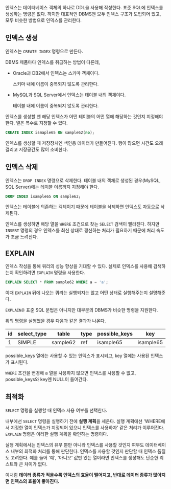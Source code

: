 인덱스는 데이터베이스 객체의 하나로 DDL을 사용해 작성한다. 표준 SQL에 인덱스를 생성하는 명령은 없다. 하지만 대표적인 DBMS엔 모두 인덱스 구조가 도입되어 있고, 모두 비슷한 방법으로 인덱스를 관리한다.



## 인덱스 생성

인덱스는 `CREATE INDEX` 명령으로 만든다.

DBMS 제품마다 인덱스를 취급하는 방법이 다른데,

- Oracle과 DB2에서 인덱스는 스키마 객체이다.

  스키마 내에 이름이 중복되지 않도록 관리한다.

- MySQL과 SQL Server에서 인덱스는 테이블 내의 객체이다.

  테이블 내에 이름이 중복되지 않도록 관리한다.



인덱스를 생성할 땐 해당 인덱스가 어떤 테이블의 어떤 열에 해당하는 것인지 지정해야 한다. 열은 복수로 지정할 수 있다.

```sql
CREATE INDEX ismaple65 ON sample62(no);
```



인덱스를 생성할 때 저장장치엔 색인용 데이터가 만들어진다. 행이 많으면 시간도 오래 걸리고 저장공간도 많이 소비한다.



## 인덱스 삭제

인덱스는 `DROP INDEX` 명령으로 삭제한다. 테이블 내의 객체로 생성된 경우(MySQL, SQL Server)에는 테이블 이름까지 지정해야 한다.

```sql
DROP INDEX isample65 ON sample62;
```

인덱스는 테이블에 의존하는 객체이기 때문에 테이블을 삭제하면 인덱스도 자동으로 삭제된다.



인덱스를 생성하면 해당 열을 `WHERE` 조건으로 찾는 `SELECT` 검색이 빨라진다. 하지만 `INSERT` 명령의 경우 인덱스를 최신 상태로 갱신하는 처리가 필요하기 때문에 처리 속도가 조금 느려진다.



## EXPLAIN

인덱스 작성을 통해 쿼리의 성능 향상을 기대할 수 있다. 실제로 인덱스를 사용해 검색하는지 확인하려면 `EXPLAIN` 명령을 사용한다.

```sql
EXPLAIN SELECT * FROM sample62 WHERE a = 'a';
```

이때 `EXPLAIN` 뒤에 나오는 쿼리는 실행되지는 않고 어떤 상태로 실행해주는지 설명해준다.

`EXPLAIN은` 표준 SQL 문법은 아니지만 대부분의 DBMS가 비슷한 명령을 지원한다.



위의 명령을 실행했을 경우 다음과 같은 결과가 나온다.

| id   | select_type | table    | type | possible_keys | key       |
| ---- | ----------- | -------- | ---- | ------------- | --------- |
| 1    | SIMPLE      | sample62 | ref  | isample65     | isample65 |

possible_keys 열에는 사용할 수 있는 인덱스가 표시되고, key 열에는 사용된 인덱스가 표시된다. 

`WHERE` 조건을 변경해 a 열을 사용하지 않으면 인덱스를 사용할 수 없고, possible_keys와 key엔 NULL이 들어간다.



## 최적화

`SELECT` 명령을 실행할 때 인덱스 사용 여부를 선택한다.

내부에선 `SELECT` 명령을 실행하기 전에 **실행 계획**을 세운다. 실행 계획에선 'WHERE에서 지정한 열이 인덱스가 지정되어 있으니 인덱스를 사용하자' 같은 처리가 이루어진다. `EXPLAIN` 명령은 이러한 실행 계획을 확인하는 명령이다.

실행 계획에서는 인덱스의 유무 뿐만 아니라 인덱스를 사용할 것인지 여부도 데이터베이스 내부의 최적화 처리를 통해 판단한다. 인덱스를 사용할 것인지 판단할 때 인덱스 품질도 고려한다. 예를 들어 '예', '아니오' 값만 있는 열이라면 인덱스를 생성해도 단순한 리스트와 큰 차이가 없다.

이처럼 **데이터 종류가 적을수록 인덱스의 효율이 떨어지고, 반대로 데이터 종류가 많아지면 인덱스의 효율이 좋아진다.**

